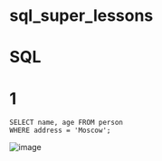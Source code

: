 # sql_super_lessons
# SQL

# 1
```
SELECT name, age FROM person
WHERE address = 'Moscow';
```

![image](https://github.com/sslinNn/sql_super_lessons/assets/113080924/0b3c396d-25d1-4368-a6dc-0c07c9a09fc6)
